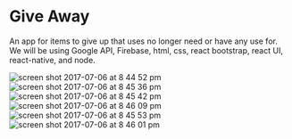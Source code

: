 # Give Away

An app for items to give up that uses no longer need or have any use for.
We will be using Google API, Firebase, html, css, react bootstrap, react UI, react-native, and node.

![screen shot 2017-07-06 at 8 44 52 pm](https://user-images.githubusercontent.com/20818371/27938462-3634de16-628c-11e7-8b11-059950afed95.png)
![screen shot 2017-07-06 at 8 45 36 pm](https://user-images.githubusercontent.com/20818371/27938475-3ae2868e-628c-11e7-8363-3a2c0c4675cd.png)
![screen shot 2017-07-06 at 8 45 42 pm](https://user-images.githubusercontent.com/20818371/27938476-3c21d5a4-628c-11e7-884b-64d75607d14d.png)
![screen shot 2017-07-06 at 8 46 09 pm](https://user-images.githubusercontent.com/20818371/27938487-4515dfac-628c-11e7-8854-6b471d08d9ad.png)
![screen shot 2017-07-06 at 8 45 53 pm](https://user-images.githubusercontent.com/20818371/27938477-3e7296a4-628c-11e7-9170-6de7ca402619.png)
![screen shot 2017-07-06 at 8 46 01 pm](https://user-images.githubusercontent.com/20818371/27938479-429e9d04-628c-11e7-8d0a-9e57b4beb64f.png)
